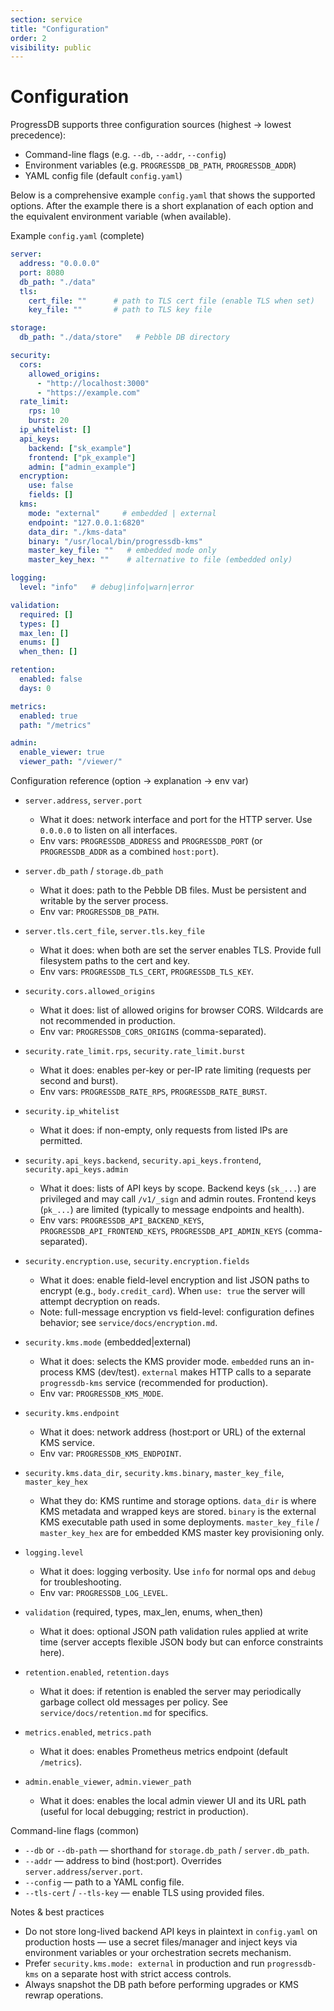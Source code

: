 ```yaml
---
section: service
title: "Configuration"
order: 2
visibility: public
---
```


# Configuration

ProgressDB supports three configuration sources (highest → lowest precedence):

- Command-line flags (e.g. `--db`, `--addr`, `--config`)
- Environment variables (e.g. `PROGRESSDB_DB_PATH`, `PROGRESSDB_ADDR`)
- YAML config file (default `config.yaml`)

Below is a comprehensive example `config.yaml` that shows the supported
options. After the example there is a short explanation of each option and
the equivalent environment variable (when available).

Example `config.yaml` (complete)

```yaml
server:
  address: "0.0.0.0"
  port: 8080
  db_path: "./data"
  tls:
    cert_file: ""      # path to TLS cert file (enable TLS when set)
    key_file: ""       # path to TLS key file

storage:
  db_path: "./data/store"   # Pebble DB directory

security:
  cors:
    allowed_origins:
      - "http://localhost:3000"
      - "https://example.com"
  rate_limit:
    rps: 10
    burst: 20
  ip_whitelist: []
  api_keys:
    backend: ["sk_example"]
    frontend: ["pk_example"]
    admin: ["admin_example"]
  encryption:
    use: false
    fields: []
  kms:
    mode: "external"     # embedded | external
    endpoint: "127.0.0.1:6820"
    data_dir: "./kms-data"
    binary: "/usr/local/bin/progressdb-kms"
    master_key_file: ""   # embedded mode only
    master_key_hex: ""    # alternative to file (embedded only)

logging:
  level: "info"   # debug|info|warn|error

validation:
  required: []
  types: []
  max_len: []
  enums: []
  when_then: []

retention:
  enabled: false
  days: 0

metrics:
  enabled: true
  path: "/metrics"

admin:
  enable_viewer: true
  viewer_path: "/viewer/"
```

Configuration reference (option → explanation → env var)

- `server.address`, `server.port`
  - What it does: network interface and port for the HTTP server. Use `0.0.0.0` to listen on all interfaces.
  - Env vars: `PROGRESSDB_ADDRESS` and `PROGRESSDB_PORT` (or `PROGRESSDB_ADDR` as a combined `host:port`).

- `server.db_path` / `storage.db_path`
  - What it does: path to the Pebble DB files. Must be persistent and writable by the server process.
  - Env var: `PROGRESSDB_DB_PATH`.

- `server.tls.cert_file`, `server.tls.key_file`
  - What it does: when both are set the server enables TLS. Provide full filesystem paths to the cert and key.
  - Env vars: `PROGRESSDB_TLS_CERT`, `PROGRESSDB_TLS_KEY`.

- `security.cors.allowed_origins`
  - What it does: list of allowed origins for browser CORS. Wildcards are not recommended in production.
  - Env var: `PROGRESSDB_CORS_ORIGINS` (comma-separated).

- `security.rate_limit.rps`, `security.rate_limit.burst`
  - What it does: enables per-key or per-IP rate limiting (requests per second and burst).
  - Env vars: `PROGRESSDB_RATE_RPS`, `PROGRESSDB_RATE_BURST`.

- `security.ip_whitelist`
  - What it does: if non-empty, only requests from listed IPs are permitted.

- `security.api_keys.backend`, `security.api_keys.frontend`, `security.api_keys.admin`
  - What it does: lists of API keys by scope. Backend keys (`sk_...`) are privileged and may call `/v1/_sign` and admin routes. Frontend keys (`pk_...`) are limited (typically to message endpoints and health).
  - Env vars: `PROGRESSDB_API_BACKEND_KEYS`, `PROGRESSDB_API_FRONTEND_KEYS`, `PROGRESSDB_API_ADMIN_KEYS` (comma-separated).

- `security.encryption.use`, `security.encryption.fields`
  - What it does: enable field-level encryption and list JSON paths to encrypt (e.g., `body.credit_card`). When `use: true` the server will attempt decryption on reads.
  - Note: full-message encryption vs field-level: configuration defines behavior; see `service/docs/encryption.md`.

- `security.kms.mode` (embedded|external)
  - What it does: selects the KMS provider mode. `embedded` runs an in-process KMS (dev/test). `external` makes HTTP calls to a separate `progressdb-kms` service (recommended for production).
  - Env var: `PROGRESSDB_KMS_MODE`.

- `security.kms.endpoint`
  - What it does: network address (host:port or URL) of the external KMS service.
  - Env var: `PROGRESSDB_KMS_ENDPOINT`.

- `security.kms.data_dir`, `security.kms.binary`, `master_key_file`, `master_key_hex`
  - What they do: KMS runtime and storage options. `data_dir` is where KMS metadata and wrapped keys are stored. `binary` is the external KMS executable path used in some deployments. `master_key_file` / `master_key_hex` are for embedded KMS master key provisioning only.

- `logging.level`
  - What it does: logging verbosity. Use `info` for normal ops and `debug` for troubleshooting.
  - Env var: `PROGRESSDB_LOG_LEVEL`.

- `validation` (required, types, max_len, enums, when_then)
  - What it does: optional JSON path validation rules applied at write time (server accepts flexible JSON body but can enforce constraints here).

- `retention.enabled`, `retention.days`
  - What it does: if retention is enabled the server may periodically garbage collect old messages per policy. See `service/docs/retention.md` for specifics.

- `metrics.enabled`, `metrics.path`
  - What it does: enables Prometheus metrics endpoint (default `/metrics`).

- `admin.enable_viewer`, `admin.viewer_path`
  - What it does: enables the local admin viewer UI and its URL path (useful for local debugging; restrict in production).

Command-line flags (common)

- `--db` or `--db-path` — shorthand for `storage.db_path` / `server.db_path`.
- `--addr` — address to bind (host:port). Overrides `server.address`/`server.port`.
- `--config` — path to a YAML config file.
- `--tls-cert` / `--tls-key` — enable TLS using provided files.

Notes & best practices

- Do not store long-lived backend API keys in plaintext in `config.yaml` on production hosts — use a secret files/manager and inject keys via environment variables or your orchestration secrets mechanism.
- Prefer `security.kms.mode: external` in production and run `progressdb-kms` on a separate host with strict access controls.
- Always snapshot the DB path before performing upgrades or KMS rewrap operations.